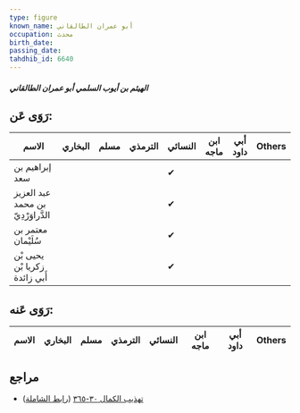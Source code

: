 ```yaml
---
type: figure
known_name: أبو عمران الطالقاني
occupation: محدث
birth_date:
passing_date:
tahdhib_id: 6640
---
```

##### الهيثم بن أيوب السلمي أبو عمران الطالقاني

## رَوَى عَن:
| الاسم                              | البخاري | مسلم | الترمذي | النسائي | ابن ماجه | أبي داود | Others |
| ---------------------------------- | ------- | ---- | ------- | ------- | -------- | -------- | ------ |
| إبراهيم بن سعد                     |         |      |         | ✔       |          |          |        |
| عبد العزيز بن محمد الدَّراوَرْدِيّ |         |      |         | ✔       |          |          |        |
| معتمر بن سُلَيْمان                 |         |      |         | ✔       |          |          |        |
| يحيى بْن زكريا بْن أَبي زائدة      |         |      |         | ✔       |          |          |        |
## رَوَى عَنه:
| الاسم | البخاري | مسلم | الترمذي | النسائي | ابن ماجه | أبي داود | Others |
| ----- | ------- | ---- | ------- | ------- | -------- | -------- | ------ |
## مراجع
- [تهذيب الكمال ٣٠-٣٦٥](obsidian://open?vault=Tahdhib-al-Kamal&file=Figures/٦٦٤٠-الهيثم%20بن%20أيوب%20السلمي%20أبو%20عمران%20الطالقاني) ([رابط الشاملة](https://shamela.ws/book/3722/16431))